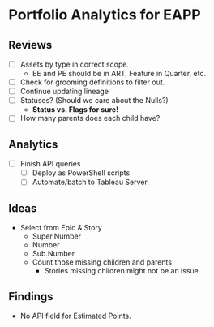 # Portfolio Analytics for EAPP
## Reviews
- [ ] Assets by type in correct scope.
     - EE and PE should be in ART, Feature in Quarter, etc.
- [ ] Check for grooming definitions to filter out.
- [ ] Continue updating lineage
- [ ] Statuses? (Should we care about the Nulls?)
     - __Status vs. Flags for sure!__
- [ ] How many parents does each child have?

## Analytics
- [ ] Finish API queries
     - [ ] Deploy as PowerShell scripts
     - [ ] Automate/batch to Tableau Server

## Ideas
- Select from Epic & Story
  - Super.Number
  - Number
  - Sub.Number
  - Count those missing children and parents
    - Stories missing children might not be an issue

## Findings
- No API field for Estimated Points.
